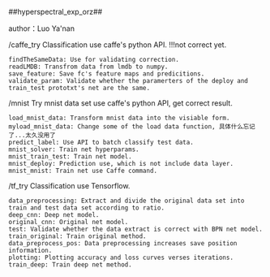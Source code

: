 ##hyperspectral_exp_orz##

author：Luo Ya'nan

/caffe_try
Classification use caffe's python API.
!!!not correct yet.

    findTheSameData: Use for validating correction.
    readLMDB: Transfrom data from lmdb to numpy.
    save_feature: Save fc's feature maps and predicitions.
    validate_param: Validate whether the paramerters of the deploy and train_test prototxt's net are the same.

/mnist
Try mnist data set use caffe's python API, get correct result.

    load_mnist_data: Transform mnist data into the visiable form.
    myload_mnist_data: Change some of the load data function, 具体什么忘记了...太久没用了
    predict_label: Use API to batch classify test data.
    mnist_solver: Train net hyperparams.
    mnist_train_test: Train net model.
    mnist_deploy: Prediction use, which is not include data layer.
    mnist_mnist: Train net use Caffe command.

/tf_try
Classification use Tensorflow.

    data_preprocessing: Extract and divide the original data set into train and test data set according to ratio.
    deep_cnn: Deep net model.
    original_cnn: Original net model.
    test: Validate whether the data extract is correct with BPN net model.
    train_original: Train original method.
    data_preprocess_pos: Data preprocessing increases save position information.
    plotting: Plotting accuracy and loss curves verses iterations.
    train_deep: Train deep net method.